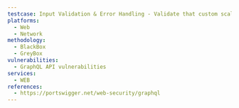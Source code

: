 ```yaml
---
testcase: Input Validation & Error Handling - Validate that custom scalar or enum inputs are strictly validated against allowed values, rejecting unknown or out-of-range inputs. Web (HTTP/HTTPS) service
platforms: 
  - Web
  - Network
methodology: 
  - BlackBox
  - GreyBox
vulnerabilities:
  - GraphQL API vulnerabilities
services:
  - WEB
references:
  - https://portswigger.net/web-security/graphql
---
```

